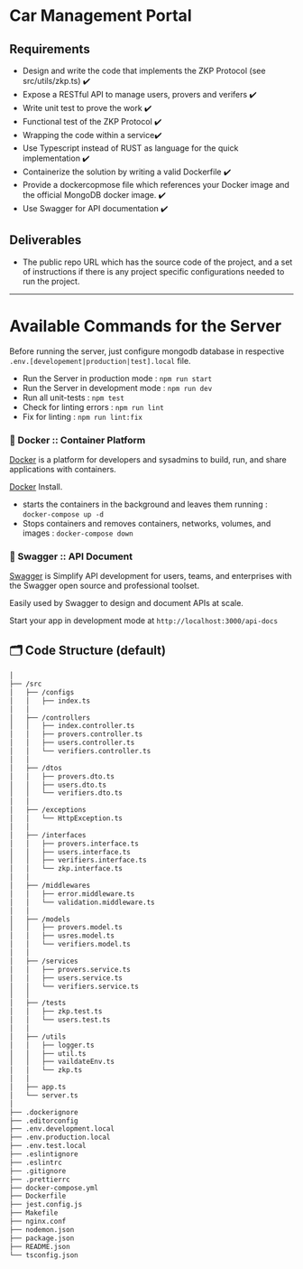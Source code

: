 # Car Management Portal

## Requirements
* Design and write the code that implements the ZKP Protocol (see src/utils/zkp.ts) ✔️
* Expose a RESTful API to manage users, provers and verifers ✔️
* Write unit test to prove the work ✔️
* Functional test of the ZKP Protocol ✔️
* Wrapping the code within a service✔️
* Use Typescript instead of RUST as language for the quick implementation ✔️
* Containerize the solution by writing a valid Dockerfile ✔️
* Provide a dockercopmose file which references your Docker image and the official MongoDB docker image. ✔️
* Use Swagger for API documentation ✔️

## Deliverables
* The public repo URL which has the source code of the project, and a set of instructions if there is any project specific configurations needed to run the project.
---

# Available Commands for the Server
Before running the server, just configure mongodb database in respective `.env.[developement|production|test].local` file.
* Run the Server in production mode : `npm run start`
* Run the Server in development mode : `npm run dev`
* Run all unit-tests : `npm test`
* Check for linting errors : `npm run lint`
* Fix for linting : `npm run lint:fix`

### 🐳 Docker :: Container Platform

[Docker](https://docs.docker.com/) is a platform for developers and sysadmins to build, run, and share applications with containers.

[Docker](https://docs.docker.com/get-docker/) Install.

- starts the containers in the background and leaves them running : `docker-compose up -d`
- Stops containers and removes containers, networks, volumes, and images : `docker-compose down`

### 📗 Swagger :: API Document

[Swagger](https://swagger.io/) is Simplify API development for users, teams, and enterprises with the Swagger open source and professional toolset.

Easily used by Swagger to design and document APIs at scale.

Start your app in development mode at `http://localhost:3000/api-docs`

## 🗂 Code Structure (default)

```bash
│
├── /src
│   ├── /configs
│   │   ├── index.ts
│   │
│   ├── /controllers
│   │   ├── index.controller.ts
│   │   ├── provers.controller.ts
│   │   ├── users.controller.ts
│   │   └── verifiers.controller.ts
│   │
│   ├── /dtos
│   │   ├── provers.dto.ts
│   │   ├── users.dto.ts
│   │   └── verifiers.dto.ts
│   │
│   ├── /exceptions
│   │   └── HttpException.ts
│   │
│   ├── /interfaces
│   │   ├── provers.interface.ts
│   │   ├── users.interface.ts
│   │   ├── verifiers.interface.ts
│   │   └── zkp.interface.ts
│   │
│   ├── /middlewares
│   │   ├── error.middleware.ts
│   │   └── validation.middleware.ts
│   │
│   ├── /models
│   │   ├── provers.model.ts
│   │   ├── usres.model.ts
│   │   └── verifiers.model.ts
│   │
│   ├── /services
│   │   ├── provers.service.ts
│   │   ├── users.service.ts
│   │   └── verifiers.service.ts
│   │
│   ├── /tests
│   │   ├── zkp.test.ts
│   │   └── users.test.ts
│   │
│   ├── /utils
│   │   ├── logger.ts
│   │   ├── util.ts
│   │   ├── vaildateEnv.ts
│   │   └── zkp.ts
│   │
│   ├── app.ts
│   └── server.ts
│
├── .dockerignore
├── .editorconfig
├── .env.development.local
├── .env.production.local
├── .env.test.local
├── .eslintignore
├── .eslintrc
├── .gitignore
├── .prettierrc
├── docker-compose.yml
├── Dockerfile
├── jest.config.js
├── Makefile
├── nginx.conf
├── nodemon.json
├── package.json
├── README.json
└── tsconfig.json
```